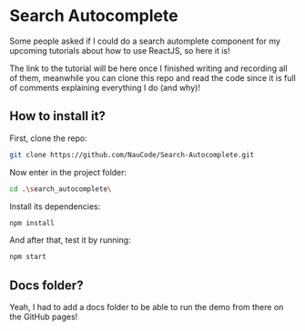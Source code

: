 # Search Autocomplete
Some people asked if I could do a search automplete component for my upcoming tutorials about how to use ReactJS, so here it is!

The link to the tutorial will be here once I finished writing and recording all of them, meanwhile you can clone this repo and read the code since it is full of comments explaining everything I do (and why)!

## How to install it?
First, clone the repo:
``` bash
git clone https://github.com/NauCode/Search-Autocomplete.git
```

Now enter in the project folder:
``` bash
cd .\search_autocomplete\
```

Install its dependencies:
``` bash
npm install
```

And after that, test it by running:
``` bash
npm start
```

## Docs folder?
Yeah, I had to add a docs folder to be able to run the demo from there on the GitHub pages!